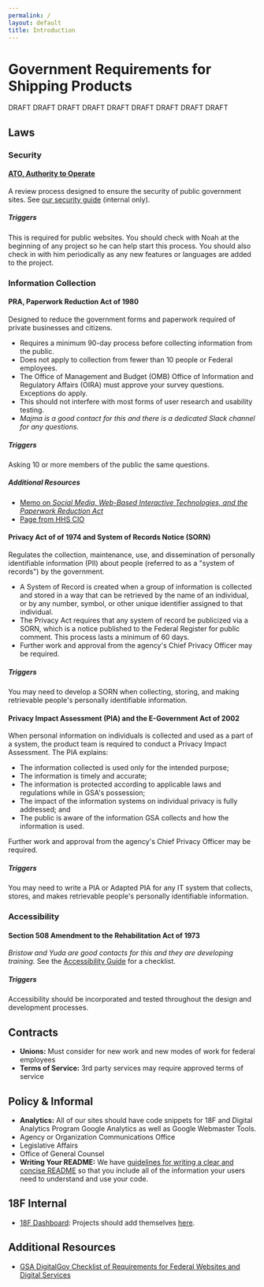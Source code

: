 ```yaml
---
permalink: /
layout: default
title: Introduction
---
```


# Government Requirements for Shipping Products

DRAFT DRAFT DRAFT DRAFT DRAFT DRAFT DRAFT DRAFT DRAFT

## Laws

### Security

#### [ATO, Authority to Operate](understanding_atos.md)

A review process designed to ensure the security of public government sites. See [our security guide](https://hub.18f.gov/private/standards/security/) (internal only).

##### Triggers

This is required for public websites. You should check with Noah at the beginning of any project so he can help start this process. You should also check in with him periodically as any new features or languages are added to the project.

### Information Collection

#### PRA, Paperwork Reduction Act of 1980

Designed to reduce the government forms and paperwork required of private businesses and citizens.

* Requires a minimum 90-day process before collecting information from the public.
* Does not apply to collection from fewer than 10 people or Federal employees.
* The Office of Management and Budget (OMB) Office of Information and Regulatory Affairs (OIRA) must approve your survey questions. Exceptions do apply.
* This should not interfere with most forms of user research and usability testing.
* _Majma is a good contact for this and there is a dedicated Slack channel for any questions._

##### Triggers

Asking 10 or more members of the public the same questions.

##### Additional Resources

* [Memo on _Social Media, Web-Based Interactive Technologies, and the Paperwork
Reduction Act_](https://www.whitehouse.gov/sites/default/files/omb/assets/inforeg/SocialMediaGuidance_04072010.pdf)
* [Page from HHS CIO](http://www.hhs.gov/ocio/policy/collection/index.html)

#### Privacy Act of of 1974 and System of Records Notice (SORN)

Regulates the collection, maintenance, use, and dissemination of personally identifiable information (PII) about people (referred to as a "system of records") by the government.

* A System of Record is created when a group of information is collected and stored in a way that can be retrieved by the name of an individual, or by any number, symbol, or other unique identifier assigned to that individual.
* The Privacy Act requires that any system of record be publicized via a SORN, which is a notice published to the Federal Register for public comment. This process lasts a minimum of 60 days.
* Further work and approval from the agency's Chief Privacy Officer may be required.

##### Triggers

You may need to develop a SORN when collecting, storing, and making retrievable people's personally identifiable information.

#### Privacy Impact Assessment (PIA) and the E-Government Act of 2002

When personal information on individuals is collected and used as a part of a system, the product team is required to conduct a Privacy Impact Assessment. The PIA explains:

* The information collected is used only for the intended purpose;
* The information is timely and accurate;
* The information is protected according to applicable laws and regulations while in GSA's possession;
* The impact of the information systems on individual privacy is fully addressed; and
* The public is aware of the information GSA collects and how the information is used.

Further work and approval from the agency's Chief Privacy Officer may be required.

##### Triggers

You may need to write a PIA or Adapted PIA for any IT system that collects, stores, and makes retrievable people's personally identifiable information.

### Accessibility

#### Section 508 Amendment to the Rehabilitation Act of 1973

_Bristow and Yuda are good contacts for this and they are developing training._ See the [Accessibility Guide](https://pages.18f.gov/accessibility/checklist/) for a checklist.

##### Triggers

Accessibility should be incorporated and tested throughout the design and development processes.

## Contracts

* **Unions:** Must consider for new work and new modes of work for federal employees
* **Terms of Service:** 3rd party services may require approved terms of service

## Policy & Informal

* **Analytics:** All of our sites should have code snippets for 18F and Digital Analytics Program Google Analytics as well as Google Webmaster Tools.
* Agency or Organization Communications Office
* Legislative Affairs
* Office of General Counsel
* **Writing Your README:** We have [guidelines for writing a clear and concise README](https://github.com/18F/open-source-guide) so that you include all of the information your users need to understand and use your code.

## 18F Internal

* [18F Dashboard](https://18f.gsa.gov/dashboard): Projects should add themselves [here](https://github.com/18F/dashboard/blob/gh-pages/_data/projects.yml).

## Additional Resources

* [GSA DigitalGov Checklist of Requirements for Federal Websites and Digital Services](http://www.digitalgov.gov/resources/checklist-of-requirements-for-federal-digital-services/)
